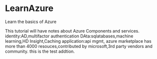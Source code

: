 # LearnAzure
Learn the basics of Azure

This tutorial will have notes about Azure Components and services.
identity:AD,multifactor authentication
DAta:sqlatabases,machine learning,HD Insight,Caching
application:api mgmt,
azure marketplace has more than 4000 resouces,contributed by microsoft,3rd party vendors and community.
this is the test addtion.
